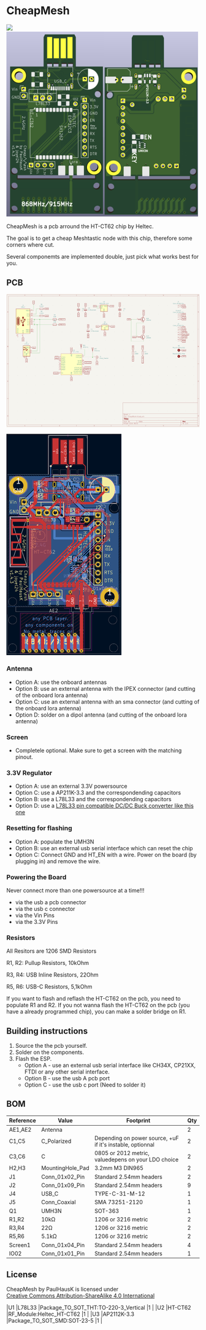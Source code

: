 # CheapMesh
<p>
<img src="https://github.com/user-attachments/assets/b1127f66-4964-4880-b960-523e35963c3f" width="360" />

<img src="./PCB_3D.png" width="500" />
</p>
CheapMesh is a pcb arround the HT-CT62 chip by Heltec.

The goal is to get a cheap Meshtastic node with this chip, therefore some corners where cut.

Several componemts are implemented double, just pick what works best for you.

## PCB

![Schematic](./Schematic.png)


<img src="./PCB.png" width="300" />

### Antenna 
* Option A: use the onboard antennas
* Option B: use an external antenna with the IPEX connector (and cutting of the onboard lora antenna)
* Option C: use an external antenna with an sma connector (and cutting of the onboard lora antenna)
* Option D: solder on a dipol antenna (and cutting of the onboard lora antenna)
  
### Screen
* Completele optional. Make sure to get a screen with the matching pinout.

### 3.3V Regulator
* Option A: use an external 3.3V powersource
* Option C: use a AP211K-3.3 and the correspondending capacitors
* Option B: use a L78L33 and the correspondending capacitors
* Option D: use a [L78L33 pin compatible DC/DC Buck converter like this one](https://aliexpress.com/item/1005005626634245.html?spm=a2g0o.productlist.main.1.1897OyxROyxRry&algo_pvid=5153460b-3c1f-4c8b-b6be-ddba46f5bff5&algo_exp_id=5153460b-3c1f-4c8b-b6be-ddba46f5bff5-0&pdp_npi=4%40dis%21EUR%211.55%210.95%21%21%211.62%210.99%21%402103853617143919371401715e9ea6%2112000033795813043%21sea%21DE%210%21AB&curPageLogUid=g6keG6AFecrJ&utparam-url=scene%3Asearch%7Cquery_from%3A)
  
### Resetting for flashing
* Option A: populate the UMH3N
* Option B: use an external usb serial interface which can reset the chip
* Option C: Connect GND and HT_EN with a wire. Power on the board (by plugging in) and remove the wire.

### Powering the Board
Never connect more than one powersource at a time!!!
* via the usb a pcb connector
* via the usb c connector 
* via the Vin Pins
* via the 3.3V Pins
  

### Resistors
All Resitors are 1206 SMD Resistors

R1, R2: Pullup Resistors, 10kOhm

R3, R4: USB Inline Resistors, 22Ohm

R5, R6: USB-C Resistors, 5,1kOhm

If you want to flash and reflash the HT-CT62 on the pcb, you need to populate R1 and R2.
If you not wanna flash the HT-CT62 on the pcb (you have a already programmed chip), you can make a solder bridge on R1.




## Building instructions
1. Source the the pcb yourself.
2. Solder on the components.
3. Flash the ESP.
    * Option A - use an external usb serial interface like CH34X, CP21XX, FTDI or any other serial interface. 
    * Option B - use the usb A pcb port
    * Option C - use the usb c port (Need to solder it)

## BOM
|Reference|Value           |Footprint                                                  |Qty|
|---------|----------------|-----------------------------------------------------------|---|
|AE1,AE2  |Antenna         |                                                           |2  |
|C1,C5    |C_Polarized     |Depending on power source, +uF if it's instable, optionnal |2  |
|C3,C6    |C               |0805 or 2012 metric, valuedepens on your LDO choice        |2  |
|H2,H3    |MountingHole_Pad|3.2mm M3 DIN965                                            |2  |
|J1       |Conn_01x02_Pin  |Standard 2.54mm headers                                    |2  |
|J2       |Conn_01x09_Pin  |Standard 2.54mm headers                                    |9  |
|J4       |USB_C           |TYPE-C-31-M-12                                             |1  |
|J5       |Conn_Coaxial    |SMA 73251-2120                                             |1  |
|Q1       |UMH3N           |SOT-363                                                    |1  |
|R1,R2    |10kΩ            |1206 or 3216 metric                                        |2  |
|R3,R4    |22Ω             |1206 or 3216 metric                                        |2  |
|R5,R6    |5.1kΩ           |1206 or 3216 metric                                        |2  |
|Screen1  |Conn_01x04_Pin  |Standard 2.54mm headers                                    |4  |
|IO02     |Conn_01x01_Pin  |Standard 2.54mm headers                                    |1  |


 ## License
 <p xmlns:cc="http://creativecommons.org/ns#" xmlns:dct="http://purl.org/dc/terms/"><span property="dct:title">CheapMesh</span> by <span property="cc:attributionName">PaulHausK</span> is licensed under <a href="https://creativecommons.org/licenses/by-sa/4.0/?ref=chooser-v1" target="_blank" rel="license noopener noreferrer" style="display:inline-block;">Creative Commons Attribution-ShareAlike 4.0 International<img style="height:22px!important;margin-left:3px;vertical-align:text-bottom;" src="https://mirrors.creativecommons.org/presskit/icons/cc.svg?ref=chooser-v1" alt=""><img style="height:22px!important;margin-left:3px;vertical-align:text-bottom;" src="https://mirrors.creativecommons.org/presskit/icons/by.svg?ref=chooser-v1" alt=""><img style="height:22px!important;margin-left:3px;vertical-align:text-bottom;" src="https://mirrors.creativecommons.org/presskit/icons/sa.svg?ref=chooser-v1" alt=""></a></p>


|U1       |L78L33          |Package_TO_SOT_THT:TO-220-3_Vertical                       |1  |
|U2       |HT-CT62         |RF_Module:Heltec_HT-CT62                                   |1  |
|U3       |AP2112K-3.3     |Package_TO_SOT_SMD:SOT-23-5                                |1  |

